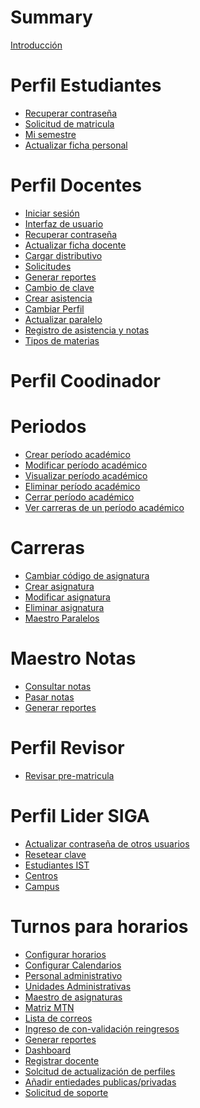 # Summary
[Introducción](./Introduccion/introduccion.md)


# Perfil Estudiantes

- [Recuperar contraseña](./Recuperar_contrasena/recuperar_contrasena.md)
- [Solicitud de matricula](./Solicitud_de_matricula/solicitud_de_matricula.md)
- [Mi semestre](mi_semestre/mi_semestre.md)
- [Actualizar ficha personal](./Ficha_Personal/Actualizar_Ficha_Personal_E.md)


# Perfil Docentes

- [Iniciar sesión](./Iniciar_sesion_Actualizado/inicioSesion.md)
- [Interfaz de usuario](./Interfaz_de_Usuario/Interfaz_de_Usuario.md)
- [Recuperar contraseña](./Recuperar_contrasena/recuperar_contrasena.md)
- [Actualizar ficha docente](Cambiar_ficha_docente/Ficha_docente.md)
- [Cargar distributivo](./Consultar_distributivo/Consultar_distributivo.md)
- [Solicitudes]()   
- [Generar reportes](./Generar_reportes/Generar_reportes.md)
- [Cambio de clave]()
- [Crear asistencia](Crear_asistencia/Crear_asistencia.md)
- [Cambiar Perfil](./Cambiar_perfil/Cambiar_de_perfil.md)
- [Actualizar paralelo](./Actualizar_Paralelo/Actualizar_Paralelo.md)
- [Registro de asistencia y notas](./Registro_de_asistencia_y_notas/Registro_de_notas_y_asistencia.md)
- [Tipos de materias](./Tipo_de_materias/tipo_de_materiaas.md)

# Perfil Coodinador


# Periodos
- [Crear período académico](./Periodo_Academico/Crear_periodoAcademico/crear_periodoAca.md)
 - [Modificar período académico](./Periodo_Academico/Modificar_periodosAcademicos/modificar_periodosAca.md)
- [Visualizar período académico](./Periodo_Academico/Visualizar_periodosAcademico/visualizar_periodosAca.md)
- [Eliminar período académico](./Periodo_Academico/Eliminar_periodoAcademico/eliminar_periodoAca.md)
- [Cerrar período académico](./Periodo_Academico/Cerrar_periodoAcademico/cerrar_periodoAca.md)
 - [Ver carreras de un período académico](./Periodo_Academico/Carreras_periodosAcademico/carreras_periodosAca.md)  

# Carreras
- [Cambiar código de asignatura](./Cambiar_codigo_de_Asignaturas/Cambiar_codigo_de_carreras.md)
- [Crear asignatura](./Generar_asignaturas/Generar_asignaturas.md)
- [Modificar asignatura](./Modificar_asignatura/Modificar_asignatura.md)
- [Eliminar asignatura](./Eliminar_asignatura/Eliminar_asignatura.md)
- [Maestro Paralelos](./Maestro_paralelos/Maestro_paralelos.md)
# Maestro Notas
- [Consultar notas](./Maestro_notas_consulta_notas/Maestro_notas_consulta_notas.md)
- [Pasar notas](./Maestro_notas_pasar_notas/Maestro_notas_pasar_notas.md)
- [Generar reportes](./Generar_reportes/Generar_reportes.md)

# Perfil Revisor
- [Revisar  pre-matricula](./Revision_preMatricula/siga_pre_matricula.md)
# Perfil Lider SIGA
- [Actualizar contraseña de otros usuarios](./Actualizar_contrasena_de_otros_usuarios/actConOtrosUsu.md)
- [Resetear clave]()
- [Estudiantes IST](./Estudiantes_ITS//ConsultaEstudiantes.md)
- [Centros]()
- [Campus]()
# Turnos para horarios
- [Configurar horarios](./Configurar_Horarios/conf_horarios.md)
- [Configurar Calendarios](./Configurar_Calendario/conf_calendario.md)
- [Personal administrativo](./Personal_administrativo/Personal_administrarivo.md)
- [Unidades Administrativas](./ManualUnidadesAdministrativas/Unidades_administrativas.md)
- [Maestro de asignaturas]()
- [Matriz MTN]()
- [Lista de correos]()
- [Ingreso de con-validación reingresos]()
- [Generar reportes](./Generar_reportes/Generar_reportes.md)
- [Dashboard](./Dashboard/Dashboard.md)
- [Registrar docente](./registro_de_docente/Registro_Docentes.md)
- [Solcitud de actualización de perfiles](./Solicitud_de_actualizacion_de_perfiles/Solicitud_de_actualizacion_de_perfiles.md)
- [Añadir entiedades publicas/privadas](./Anadir_entidades_publicas_privadas/Entidades.md)
- [Solicitud de soporte](./Solicitud_Soporte/Solicitud_de_soporte.md)
